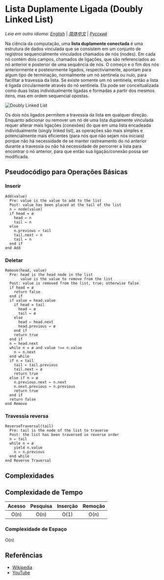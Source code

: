# Lista Duplamente Ligada (Doubly Linked List)

_Leia em outro idioma:_
[_English_](README.md) | [_简体中文_](README.zh-CN.md) | [_Русский_](README.ru-RU.md) 

Na ciência da computação, uma **lista duplamente conectada** é uma estrutura
de dados vinculada que se consistem em um conjunto de registros
sequencialmente vinculados chamados de nós (nodes). Em cada nó contém dois
campos, chamados de ligações, que são referenciados ao nó anterior e posterior
de uma sequência de nós. O começo e o fim dos nós anteriormente e posteiormente
ligados, respectiviamente, apontam para algum tipo de terminação, normalmente
um nó sentinela ou nulo, para facilitar a travessia da lista. Se existe
somente um nó sentinela, então a lista é ligada circularmente através do nó
sentinela. Ela pode ser conceitualizada como duas listas individualmente ligadas
e formadas a partir dos mesmos itens, mas em ordem sequencial opostas.

![Doubly Linked List](https://upload.wikimedia.org/wikipedia/commons/5/5e/Doubly-linked-list.svg)

Os dois nós ligados permitem a travessia da lista em qualquer direção.
Enquanto adicionar ou remover um nó de uma lista duplamente vinculada requer
alterar mais ligações (conexões) do que em uma lista encadeada individualmente
(singly linked list), as operações são mais simples e potencialmente mais
eficientes (para nós que não sejam nós iniciais) porque não há necessidade
de se manter rastreamento do nó anterior durante a travessia ou não há
necessidade de percorrer a lista para encontrar o nó anterior, para que
então sua ligação/conexão possa ser modificada.

## Pseudocódigo para Operações Básicas

### Inserir

```text
Add(value)
  Pre: value is the value to add to the list
  Post: value has been placed at the tail of the list
  n ← node(value)
  if head = ø
    head ← n
    tail ← n
  else
    n.previous ← tail
    tail.next ← n
    tail ← n
  end if
end Add
```
    
### Deletar

```text
Remove(head, value)
  Pre: head is the head node in the list
       value is the value to remove from the list
  Post: value is removed from the list, true; otherwise false
  if head = ø
    return false
  end if
  if value = head.value
    if head = tail
      head ← ø
      tail ← ø
    else
      head ← head.next
      head.previous ← ø
    end if
    return true
  end if
  n ← head.next
  while n = ø and value !== n.value
    n ← n.next
  end while
  if n = tail
    tail ← tail.previous
    tail.next ← ø
    return true
  else if n = ø
    n.previous.next ← n.next
    n.next.previous ← n.previous
    return true
  end if
  return false
end Remove
```
    
### Travessia reversa

```text
ReverseTraversal(tail)
  Pre: tail is the node of the list to traverse
  Post: the list has been traversed in reverse order
  n ← tail
  while n = ø
    yield n.value
    n ← n.previous
  end while
end Reverse Traversal
```
    
## Complexidades

## Complexidade de Tempo

| Acesso    | Pesquisa    | Inserção | Remoção  |
| :-------: | :---------: | :------: | :------: |
| O(n)      | O(n)        | O(1)     | O(n)     |

### Complexidade de Espaço

O(n)

## Referências

- [Wikipedia](https://en.wikipedia.org/wiki/Doubly_linked_list)
- [YouTube](https://www.youtube.com/watch?v=JdQeNxWCguQ&t=7s&index=72&list=PLLXdhg_r2hKA7DPDsunoDZ-Z769jWn4R8)
